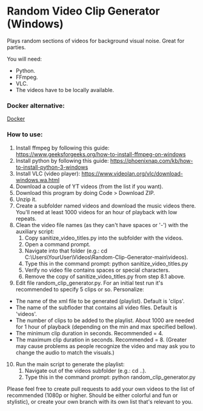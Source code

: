 # Random Video Clip Generator (Windows) 
Plays random sections of videos for background visual noise.
Great for parties.

You will need:
* Python.
* FFmpeg.
* VLC.
* The videos have to be locally available. 

### Docker alternative: ###
[Docker](https://github.com/marq4/Random-Video-Clip-Generator-Docker/ "Docker")

### How to use: ### 
1. Install ffmpeg by following this guide: https://www.geeksforgeeks.org/how-to-install-ffmpeg-on-windows 
2. Install python by following this guide: https://phoenixnap.com/kb/how-to-install-python-3-windows 
3. Install VLC (video player): https://www.videolan.org/vlc/download-windows.wa.html 
4. Download a couple of YT videos (from the list if you want). 
5. Download this program by doing Code > Download ZIP. 
6. Unzip it. 
7. Create a subfolder named videos and download the music videos there. You'll need at least 1000 videos for an hour of playback with low repeats. 
8. Clean the video file names (as they can't have spaces or '-') with the auxiliary script:  
    1. Copy sanitize_video_titles.py into the subfolder with the videos. 
    2. Open a command prompt. 
    3. Navigate into that folder (e.g.: cd C:\Users\YourUser\Videos\Random-Clip-Generator-main\videos). 
    4. Type this in the command prompt: python sanitize_video_titles.py 
    5. Verify no video file contains spaces or special characters. 
    6. Remove the copy of sanitize_video_titles.py from step 8.1 above. 
9. Edit file random_clip_generator.py. For an initial test run it's recommended to specify 5 clips or so. Personalize:
* The name of the xml file to be generated (playlist). Default is 'clips'. 
* The name of the subfloder that contains all video files. Default is 'videos'. 
* The number of clips to be added to the playlist. About 1000 are needed for 1 hour of playback (depending on the min and max specified bellow). 
* The minimum clip duration in seconds. Recommended = 4.  
* The maximum clip duration in seconds. Recommended = 8. (Greater may cause problems as people recognize the video and may ask you to change the audio to match the visuals.) 
10. Run the main script to generate the playlist: 
    1. Navigate out of the videos subfolder (e.g.: cd ..). 
    2. Type this in the command prompt: python random_clip_generator.py  

Please feel free to create pull requests to add your own videos to the list of recommended (1080p or higher. Should be either colorful and fun or stylistic), or create your own branch with its own list that's relevant to you. 
